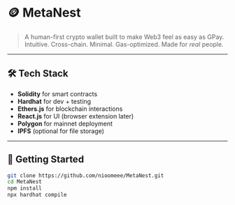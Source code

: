 # 🪙 MetaNest

> A human-first crypto wallet built to make Web3 feel as easy as GPay.  
> Intuitive. Cross-chain. Minimal. Gas-optimized. Made for *real* people.

---

## 🛠️ Tech Stack

- **Solidity** for smart contracts
- **Hardhat** for dev + testing
- **Ethers.js** for blockchain interactions
- **React.js** for UI (browser extension later)
- **Polygon** for mainnet deployment
- **IPFS** (optional for file storage)

---

## 🚀 Getting Started

```bash
git clone https://github.com/nioomeee/MetaNest.git
cd MetaNest
npm install
npx hardhat compile
